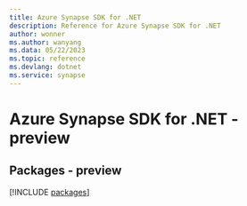 ```yaml
---
title: Azure Synapse SDK for .NET
description: Reference for Azure Synapse SDK for .NET
author: wonner
ms.author: wanyang
ms.data: 05/22/2023
ms.topic: reference
ms.devlang: dotnet
ms.service: synapse
---
```

# Azure Synapse SDK for .NET - preview
## Packages - preview
[!INCLUDE [packages](synapse-index.md)]